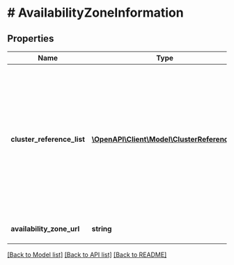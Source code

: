 # # AvailabilityZoneInformation

## Properties

Name | Type | Description | Notes
------------ | ------------- | ------------- | -------------
**cluster_reference_list** | [**\OpenAPI\Client\Model\ClusterReference[]**](ClusterReference.md) | List of cluster references. This is applicable only in scenario where failed and recovery clusters both are managed by the same Availability Zone. | [optional]
**availability_zone_url** | **string** | URL of the Availability Zone. |

[[Back to Model list]](../../README.md#models) [[Back to API list]](../../README.md#endpoints) [[Back to README]](../../README.md)
